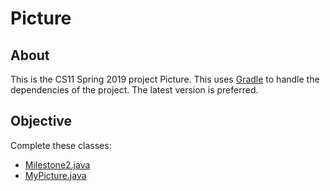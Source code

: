 # Picture

## About

This is the CS11 Spring 2019 project Picture. This uses [Gradle](https://gradle.org/) to handle the dependencies of the project. The latest version is preferred.

## Objective
Complete these classes:
- [Milestone2.java](src/Milestone2.java)
- [MyPicture.java](src/MyPicture.java)
